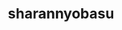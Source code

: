 ---
title: sharannyobasu
github: https://github.com/sharannyobasu
mode: dark
transition: 3s
archetype:
  - Little Bit of Everything
---